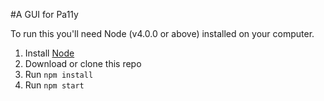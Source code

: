 #A GUI for Pa11y

To run this you'll need Node (v4.0.0 or above) installed on your computer.

1. Install [Node](http://nodejs.org)
2. Download or clone this repo
3. Run `npm install`
4. Run `npm start`
